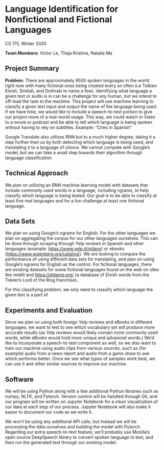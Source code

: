 
# Language Identification for Nonfictional and Fictional Languages

CS 175, Winter 2020

**Team Members**: Victor Le, Theja Krishna, Natalie Ma

## Project Summary

**Problem:** There are approximately 6500 spoken languages in the world right now with many fictional ones being created every so often (i.e Tolkien Elvish, Simlish, and Dothraki to name a few). Identifying what language a given text or audio is in can be a challenge for any human, but we intend to off-load the task to the machine. This project will use machine learning to classify a given text input and output the name of the language being used. If we have time, we would like to include a speech-to-text portion to give our project more of a real-world usage. This way, we could watch or listen to a movie or podcast and be able to tell which language is being spoken without having to rely on subtitles. Example: “Cries in Spanish”

Google Translate also utilizes RNN but to a much higher degree, taking it a step further than us by both detecting which language is being used, and translating it to a language of choice. We cannot compete with Google’s model, but we can take a small step towards their algorithm through language classification.

## Technical Approach

We plan on utilizing an RNN machine learning model with datasets that include commonly used words in a language, including ngrams, to help classify which language is being tested. Our goal is to be able to classify at least five real languages and for a fun challenge at least one fictional language.

## Data Sets

We plan on using Google’s ngrams for English. For the other languages we plan on aggregating the corpus for our other languages ourselves. This can be done through scraping through Yelp reviews in Spanish and other languages (example: https://www.yelp.it/milano) or ebooks (https://www.gutenberg.org/catalog/). We are looking to compare the performance of using different data sets for translating, and plan on using Google’s ngrams for English as the control. For fictional languages, there are existing datasets for some fictional languages found on the web on sites like reddit and https://eldamo.org/ (a database of Elvish words from the Tokien’s Lord of the Ring franchise).

For this classifying problem, we only need to classify which language the given text is a part of.

## Experiments and Evaluation

Since we plan on using both foreign Yelp reviews and eBooks in different languages, we want to test to see which vocabulary set will produce more accurate results (as Yelp reviews would likely contain more commonly used words, while eBooks would hold more unique and advanced words.) We’d like to incorporate a speech-to-text component as well, so we also want to train our machine using audio clips from various sources, such as (for example) audio from a news report and audio from a game show to see which performs better. Once we see what types of samples work best, we can use it and other similar sources to improve our machine.

## Software

We will be using Python along with a few additional Python libraries such as numpy, NLTK, and Pytorch. Version control will be handled through Git, and our program will be written on Jupyter Notebook for a clean visualization of our data at each step of our process. Jupyter Notebook will also make it easier to document our code as we write it.

We won’t be using any additional API calls, but instead we will be processing the data ourselves and building the model with Pytorch. Regarding our extra speech-to-text feature, we’ll probably use Mozilla’s open source DeepSpeech library to convert spoken language to text, and then run the generated text through our existing model.
